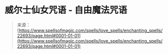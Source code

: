 <!--yml

category: 未分类

date: 2024-06-12 19:07:11

-->

# 威尔士仙女咒语 - 自由魔法咒语

> 来源：[https://www.spellsofmagic.com/spells/love_spells/enchanting_spells/22693/page.html#0001-01-01](https://www.spellsofmagic.com/spells/love_spells/enchanting_spells/22693/page.html#0001-01-01)
